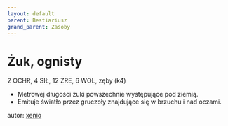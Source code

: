 ```yaml
---
layout: default
parent: Bestiariusz
grand_parent: Zasoby
---
```

# Żuk, ognisty

2 OCHR, 4 SIŁ, 12 ZRE, 6 WOL, zęby (k4)

- Metrowej długości żuki powszechnie występujące pod ziemią.  
- Emituje światło przez gruczoły znajdujące się w brzuchu i nad oczami.  

autor: [xenio](https://xenioinabottle.blogspot.com)
